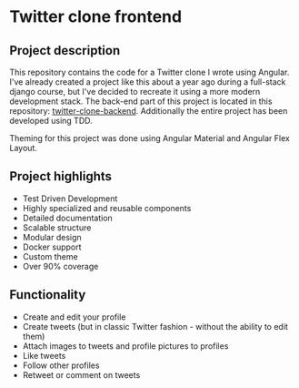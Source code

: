 # Twitter clone frontend

## Project description

This repository contains the code for a Twitter clone I wrote using Angular. I've already created a project like this about a year ago during a full-stack django course, but I've decided to recreate it using a more modern development stack. The back-end part of this project is located in this repository: [twitter-clone-backend](https://github.com/SewerynKras/twitter-clone-backend). Additionally the entire project has been developed using TDD.

Theming for this project was done using Angular Material and Angular Flex Layout.

## Project highlights

- Test Driven Development
- Highly specialized and reusable components
- Detailed documentation
- Scalable structure
- Modular design
- Docker support
- Custom theme
- Over 90% coverage

## Functionality

- Create and edit your profile
- Create tweets (but in classic Twitter fashion - without the ability to edit them)
- Attach images to tweets and profile pictures to profiles
- Like tweets
- Follow other profiles
- Retweet or comment on tweets
